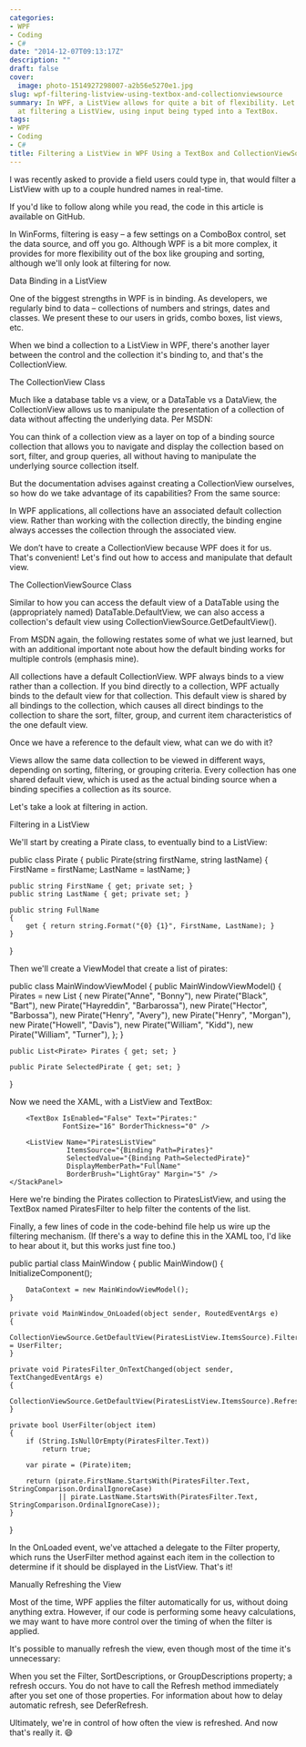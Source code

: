 ```yaml
---
categories:
- WPF
- Coding
- C#
date: "2014-12-07T09:13:17Z"
description: ""
draft: false
cover:
  image: photo-1514927298007-a2b56e5270e1.jpg
slug: wpf-filtering-listview-using-textbox-and-collectionviewsource
summary: In WPF, a ListView allows for quite a bit of flexibility. Let's take a look
  at filtering a ListView, using input being typed into a TextBox.
tags:
- WPF
- Coding
- C#
title: Filtering a ListView in WPF Using a TextBox and CollectionViewSource
---
```



I was recently asked to provide a field users could type in, that would filter a ListView with up to a couple hundred names in real-time.



If you'd like to follow along while you read, the code in this article is available on GitHub.



In WinForms, filtering is easy – a few settings on a ComboBox control, set the data source, and off you go. Although WPF is a bit more complex, it provides for more flexibility out of the box like grouping and sorting, although we'll only look at filtering for now.


Data Binding in a ListView

One of the biggest strengths in WPF is in binding. As developers, we regularly bind to data – collections of numbers and strings, dates and classes. We present these to our users in grids, combo boxes, list views, etc.

When we bind a collection to a ListView in WPF, there's another layer between the control and the collection it's binding to, and that's the CollectionView.


The CollectionView Class

Much like a database table vs a view, or a DataTable vs a DataView, the CollectionView allows us to manipulate the presentation of a collection of data without affecting the underlying data. Per MSDN:

You can think of a collection view as a layer on top of a binding source collection that allows you to navigate and display the collection based on sort, filter, and group queries, all without having to manipulate the underlying source collection itself.

But the documentation advises against creating a CollectionView ourselves, so how do we take advantage of its capabilities? From the same source:

In WPF applications, all collections have an associated default collection view. Rather than working with the collection directly, the binding engine always accesses the collection through the associated view.

We don’t have to create a CollectionView because WPF does it for us. That's convenient! Let's find out how to access and manipulate that default view.


The CollectionViewSource Class

Similar to how you can access the default view of a DataTable using the (appropriately named) DataTable.DefaultView, we can also access a collection's default view using CollectionViewSource.GetDefaultView().

From MSDN again, the following restates some of what we just learned, but with an additional important note about how the default binding works for multiple controls (emphasis mine).

All collections have a default CollectionView. WPF always binds to a view rather than a collection. If you bind directly to a collection, WPF actually binds to the default view for that collection. This default view is shared by all bindings to the collection, which causes all direct bindings to the collection to share the sort, filter, group, and current item characteristics of the one default view.

Once we have a reference to the default view, what can we do with it?

Views allow the same data collection to be viewed in different ways, depending on sorting, filtering, or grouping criteria. Every collection has one shared default view, which is used as the actual binding source when a binding specifies a collection as its source.

Let's take a look at filtering in action.


Filtering in a ListView

We'll start by creating a Pirate class, to eventually bind to a ListView:

public class Pirate
{
    public Pirate(string firstName, string lastName)
    {
        FirstName = firstName;
        LastName = lastName;
    }
 
    public string FirstName { get; private set; }
    public string LastName { get; private set; }
 
    public string FullName
    {
        get { return string.Format("{0} {1}", FirstName, LastName); }
    }
}

Then we'll create a ViewModel that create a list of pirates:

public class MainWindowViewModel
{
    public MainWindowViewModel()
    {
        Pirates = new List<Pirate>
                  {
                      new Pirate("Anne", "Bonny"),
                      new Pirate("Black", "Bart"),
                      new Pirate("Hayreddin", "Barbarossa"),
                      new Pirate("Hector", "Barbossa"),
                      new Pirate("Henry", "Avery"),
                      new Pirate("Henry", "Morgan"),
                      new Pirate("Howell", "Davis"),
                      new Pirate("William", "Kidd"),
                      new Pirate("William", "Turner"),
                  };
    }
 
    public List<Pirate> Pirates { get; set; }
 
    public Pirate SelectedPirate { get; set; }
}

Now we need the XAML, with a ListView and TextBox:

<Window x:Class="CollectionViewSourceSample.MainWindow"
        xmlns="http://schemas.microsoft.com/winfx/2006/xaml/presentation"
        xmlns:x="http://schemas.microsoft.com/winfx/2006/xaml"
        xmlns:mc="http://schemas.openxmlformats.org/markup-compatibility/2006"
        mc:Ignorable="d"
        xmlns:d="http://schemas.microsoft.com/expression/blend/2008"
        xmlns:collectionViewSourceSample="clr-namespace:CollectionViewSourceSample"
        d:DataContext="{d:DesignInstance collectionViewSourceSample:MainWindowViewModel}"
        Title="Arrrr Matey" Width="250" Height="300" Background="WhiteSmoke"
        Loaded="MainWindow_OnLoaded">
    <StackPanel>
        <TextBox Name="PiratesFilter"
                 TextChanged="PiratesFilter_OnTextChanged"
                 Margin="5" FontSize="20" />
 
        <TextBox IsEnabled="False" Text="Pirates:"
                 FontSize="16" BorderThickness="0" />
 
        <ListView Name="PiratesListView"
                  ItemsSource="{Binding Path=Pirates}"
                  SelectedValue="{Binding Path=SelectedPirate}"
                  DisplayMemberPath="FullName"
                  BorderBrush="LightGray" Margin="5" />
    </StackPanel>
</Window>


Here we're binding the Pirates collection to PiratesListView, and using the TextBox named PiratesFilter to help filter the contents of the list.

Finally, a few lines of code in the code-behind file help us wire up the filtering mechanism. (If there's a way to define this in the XAML too, I'd like to hear about it, but this works just fine too.)

public partial class MainWindow
{
    public MainWindow()
    {
        InitializeComponent();
 
        DataContext = new MainWindowViewModel();
    }
 
    private void MainWindow_OnLoaded(object sender, RoutedEventArgs e)
    {
        CollectionViewSource.GetDefaultView(PiratesListView.ItemsSource).Filter = UserFilter;
    }
 
    private void PiratesFilter_OnTextChanged(object sender, TextChangedEventArgs e)
    {
        CollectionViewSource.GetDefaultView(PiratesListView.ItemsSource).Refresh();
    }
 
    private bool UserFilter(object item)
    {
        if (String.IsNullOrEmpty(PiratesFilter.Text))
            return true;
 
        var pirate = (Pirate)item;
 
        return (pirate.FirstName.StartsWith(PiratesFilter.Text, StringComparison.OrdinalIgnoreCase)
                || pirate.LastName.StartsWith(PiratesFilter.Text, StringComparison.OrdinalIgnoreCase));
    }
}


In the OnLoaded event, we've attached a delegate to the Filter property, which runs the UserFilter method against each item in the collection to determine if it should be displayed in the ListView. That's it!


Manually Refreshing the View

Most of the time, WPF applies the filter automatically for us, without doing anything extra. However, if our code is performing some heavy calculations, we may want to have more control over the timing of when the filter is applied.

It's possible to manually refresh the view, even though most of the time it's unnecessary:

When you set the Filter, SortDescriptions, or GroupDescriptions property; a refresh occurs. You do not have to call the Refresh method immediately after you set one of those properties. For information about how to delay automatic refresh, see DeferRefresh.

Ultimately, we're in control of how often the view is refreshed. And now that's really it. 😄

